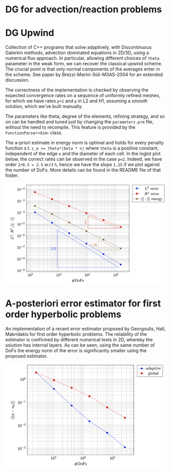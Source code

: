 # DG for advection/reaction problems


# DG Upwind 

Collection of C++ programs that solve adaptively, with Discontinuous Galerkin methods, advection dominated equations in 2D/3D, using a numerical flux approach. In particular, allowing different choices of `theta` parameter  in the weak form, we can recover the classical upwind scheme. The crucial point is that only normal components of the averages enter in the scheme. See paper by Brezzi-Marini-Süli-M3AS-2004 for an extended discussion. 

The correctness of the implementation is checked by observing the expected convergence rates on a sequence of uniformly refined meshes, for which we have rates `p+1` and `p` in L2 and H1, assuming a *smooth* solution, which we've built manually.

The parameters like theta, degree of the elements, refining strategy, and so on can be handled and tuned just by changing the `parameters.prm` file, without the need to recompile. This feature is provided by the `FunctionParser<dim>` class.


The a-priori estimate in energy norm is optimal and holds for every penalty function s.t. `c_e >= theta*|beta * n|` where `theta` is a positive constant, independent of the edge `e` and the diameter of each cell. In the loglot plot below, the correct rates can be observed in the case `p=2`. Indeed, we have order `2+0.5 = 2.5` w.r.t `h`, hence we have the slope `1.25` if we plot against the number of DoFs. More details can be found in the README file of that folder.


![Screenshot](DG_upwind/EOC_refined_energy_biquadratic.png)


# A-posteriori error estimator for first order hyperbolic problems

An implementation of a recent error estimator proposed by Georgoulis, Hall, Makridakis for first order hyperbolic problems. The reliability of the estimator is confirmed by different numerical tests in 2D, whereby the solution has internal layers. As can be seen, using the same number of DoFs the energy norm of the error is significantly smaller using the proposed estimator.


![Screenshot](Error_estimator/adaptive_vs_global_refinement.png)


